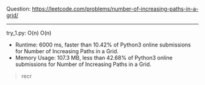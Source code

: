 Question: https://leetcode.com/problems/number-of-increasing-paths-in-a-grid/

---

try_1.py: O(n) O(n)

* Runtime: 6000 ms, faster than 10.42% of Python3 online submissions for Number of Increasing Paths in a Grid.
* Memory Usage: 107.3 MB, less than 42.68% of Python3 online submissions for Number of Increasing Paths in a Grid.

> recr